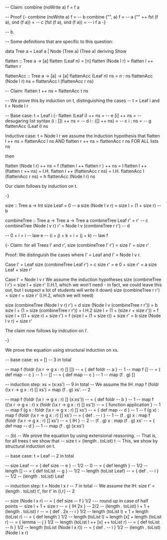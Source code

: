 -- Claim: combine (noWrite a) f = f a

-- Proof
{-
combine (noWrite a) f
= -- b
combine ("", a) f 
= -- a
("" ++ fst (f a), snd (f a))
= -- c
(fst (f a), snd (f a))
= -- i
f a
-}


-- b. 


-- Some definitions that are specific to this question:

data Tree a = Leaf a | Node (Tree a) (Tree a) deriving Show

flatten :: Tree a -> [a]
flatten (Leaf n) = [n] 
flatten (Node l r) = flatten l ++ flatten r 
 
flattenAcc :: Tree a -> [a] -> [a]
flattenAcc (Leaf n) ns = n : ns 
flattenAcc (Node l r) ns = flattenAcc l (flattenAcc r ns) 


-- Claim: flatten t ++ ns = flattenAcc t ns

-- We prove this by induction on t, distinguishing the cases
-- t = Leaf i and t = Node l r

-- Base case: t = Leaf i 
{-
flatten (Leaf i) ++ ns
= -- e
[i] ++ ns
= -- desugaring list syntax
(i : []) ++ ns
= -- d
i : ([] ++ ns)
= -- c
i : ns
= -- g
flattenAcc (Leaf i) ns

Inductive case: t = Node l r 
we assume the induction hypothesis that 
flatten l ++ ns = flattenAcc l ns
AND 
flatten r ++ ns = flattenAcc r ns
FOR ALL lists ns

then

flatten (Node l r) ++ ns
= f
(flatten l ++ flatten r ) ++ ns
= l
flatten l ++ (flatten r ++ ns)
= I.H.
flatten l ++ (flattenAcc r ns)
= I.H.
flattenAcc l (flattenAcc r ns)
= h
flattenAcc (Node l r) ns

Our claim follows by induction on t.

-}


size :: Tree a -> Int
size Leaf = 0 -- a
size (Node l v r) = size l + (1 + size r) -- b


combineTree :: Tree a -> Tree a -> Tree a
combineTree Leaf r' = r' -- c
combineTree (Node l v r) r' = Node l v (combineTree r r') -- d

-- 0 + i = i -- law e
-- (i + j) + k = i + (j + k) -- law f


{-
Claim: for all Trees l' and r',   size (combineTree l' r') = size l' + size r'



Proof:
We distinguish the cases where l' = Leaf and l' = Node l v r.


Case l' = Leaf
size (combineTree Leaf r')
= c
size r'
= e
0 + size r'
= a
size Leaf + size r'


Case l' = Node l v r
We assume the induction hypotheses
size (combineTree l r') = size l + size r'    (I.H.1, which we won't need - in fact, we could leave this out, but I suspect a lot of students will write it down)
size (combineTree r r') = size r + size r'    (I.H.2, which we will need)


size (combineTree (Node l v r) r')
= d
size (Node l v (combineTree r r'))
= b
size l + (1 + size (combineTree r r'))
= I.H.2
size l + (1 + (size r + size r'))
= f
size l + ((1 + size r) + size r')
= f
(size l + (1 + size r)) + size r'
= b
size (Node l v r) + size r'

The claim now follows by indcution on l'.


-}


We prove the equation using structural induction on xs.

-- base case: xs = [] -- 3 in total

--   map f (foldr (\x r -> g x : r) [] [])
-- = { def foldr -- a } -- 1
--   map f []
-- = { def map -- c } -- 1
--   []
-- = { def map -- c } -- 1
--   map (f . g) []

-- induction step: xs = (x:xs') -- 9 in total
-- We assume the IH: map f (foldr (\x r -> g x : r) [] xs') = map (f . g) xs'. -- 2 

--   map f (foldr (\x r -> g x : r) [] (x:xs'))
-- = { def foldr -- b } -- 1
--   map f ((\x r -> g x : r) x (foldr (\x r -> g x : r) [] xs'))
-- = { function application  } -- 1
--   map f (g x : foldr (\x r -> g x : r) [] xs')
-- = { def map -- d } -- 1
--   f (g x) : map f (foldr (\x r -> g x : r) [] xs')
-- = { def . -- i } -- 1
--   (f . g) x : map f (foldr (\x r -> g x : r) [] xs')
-- = { IH } -- 2
--   (f . g) x : map (f . g) xs'
-- = { def map -- d } -- 1
--   map (f . g) (x:xs')


-- (b)
-- We prove the equation by using extensional reasoning.
-- That is, for all trees t we show that
-- size t = (length . toList) t
-- This, we show by structural induction on t.

-- base case: t = Leaf -- 2 in total

--   size Leaf
-- = { def size -- e } -- 1/2
--   0
-- = { def length } -- 1/2
--   length []
-- = { def toList -- g } -- 1/2
--   length (toList Leaf)
-- = { def . -- i } -- 1/2
--   (length . toList) Leaf


-- induction step: t = Node l x r -- 7 in total
-- We assume the IH: size t' = (length . toList) t', for t' in {l,r} -- 2

--   size (Node l x r)
-- = { def size -- f } 1/2    --- round up in case of half points
--   size l + 1 + size r
-- = { IH 2x } -- 2/2
--   (length . toList) l + 1 + (length . toList) r
-- = { def . 2x -- i } 1/2
--   length (toList l) + 1 + length (toList r)
-- = { def length } 1/2
--   length (toList l) + length [x] + length (toList r)
-- = { lemma -- j } 1/2
--   length (toList l ++ [x] ++ toList r)
-- = { def toList -- h } 1/2
--    length (toList (Node l x r))
-- = { def . -- i } 1/2
--    (length . toList) (Node l x r)

